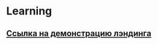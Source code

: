 # Learning
## [Ссылка на демонстрацию лэндинга](https://sabfes.github.io/Learning/ "Начать учиться")


